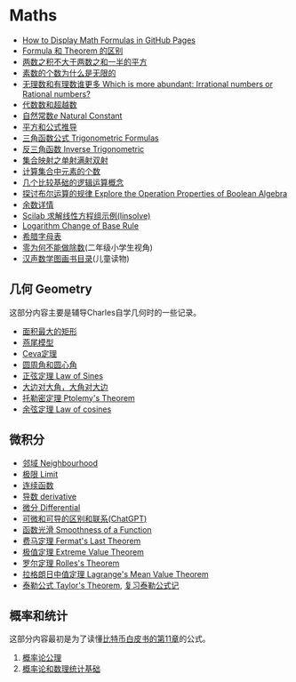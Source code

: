 <script>
MathJax = {
  tex: {
    inlineMath: [['$', '$'], ['\\(', '\\)']]
  }
};
</script>
<script id="MathJax-script" async
  src="https://cdn.jsdelivr.net/npm/mathjax@3/es5/tex-chtml.js">
</script>

# Maths

* [How to Display Math Formulas in GitHub Pages](gh_math_formula.md)
* [Formula 和 Theorem 的区别](formula_and_theorem.md)
* [两数之积不大于两数之和一半的平方](product_bound_halfsum_square.md)
* [素数的个数为什么是无限的](the_number_of_prime_number.md)
* [无理数和有理数谁更多 Which is more abundant: Irrational numbers or Rational numbers?](irrational_numbers_vs_rational_numbers.md)
* [代数数和超越数](algebraic_and_transcendental_numbers.md)
* [自然常数$e$ Natural Constant](e.md)
* [平方和公式推导](square_pyramidal_numbers.md)
* [三角函数公式 Trigonometric Formulas](trigonometric_formulas.md)
* [反三角函数 Inverse Trigonometric](inverse_trigonometric_functions.md)
* [集合映射之单射满射双射](map_type.md)
* [计算集合中元素的个数](calc_cardinality.md)
* [几个比较基础的逻辑运算概念](basic_logical_operations.md)
* [探讨布尔运算的规律 Explore the Operation Properties of Boolean Algebra](explore_the_operation_properties_of_boolean_algebra.md)
* [余数详情](details_of_remainder.md)
* [Scilab 求解线性方程组示例(linsolve)](linsolve_scilab.md)
* [Logarithm Change of Base Rule](logarithm_change_of_base_rule.md)
* [希腊字母表](greek_alphabet.md)
* [零为何不能做除数](why_cannot_zero_be_a_divisor.md)(二年级小学生视角)
* [汉声数学图画书目录](young_math_books.md)(儿童读物)

## 几何 Geometry

这部分内容主要是辅导Charles自学几何时的一些记录。

* [面积最大的矩形](biggest_rectangle.md)
* [燕尾模型](yanwei.md)
* [Ceva定理](ceva.md)
* [圆周角和圆心角](circumference_and_radius_angle.md)
* [正弦定理 Law of Sines](law_of_sines.md)
* [大边对大角，大角对大边](bigger_side_bigger_angle.md)
* [托勒密定理 Ptolemy's Theorem](Ptolemys_theorem.md)
* [余弦定理 Law of cosines](law_of_cosines.md)

## 微积分

* [邻域 Neighbourhood](Neighbourhood.md)
* [极限 Limit](limit.md)
* [连续函数](Continuous_function.md)
* [导数 derivative](derivative.md)
* [微分 Differential](Differential.md)
* [可微和可导的区别和联系(ChatGPT)](Diff_Conn_Diff_Cont.md)
* [函数光滑 Smoothness of a Function](Smoothness.md)
* [费马定理 Fermat's Last Theorem](FermatsLastTheorem.md)
* [极值定理 Extreme Value Theorem](Extreme_Value_Theorem.md)
* [罗尔定理 Rolles's Theorem](RollesTheorem.md)
* [拉格朗日中值定理 Lagrange's Mean Value Theorem](LagrangesMeanValueTheorem.md)
* [泰勒公式 Taylor's Theorem](TaylorsTheorem.md), [复习泰勒公式记](ReviewTaylorsFormula.md)

## 概率和统计

这部分内容最初是为了读懂[比特币白皮书的第11章](../blockchain/bitcoin/wp11.md)的公式。

1. [概率论公理](Probability_axioms.md)
2. [概率论和数理统计基础](Probability_and_Statistics_Fundamentals.md)
